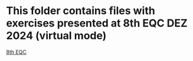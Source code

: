 # **This folder contains files with exercises presented at 8th EQC DEZ 2024 (virtual mode)**

[8th EQC](https://3qc.iqm.unicamp.br/EQC/)
